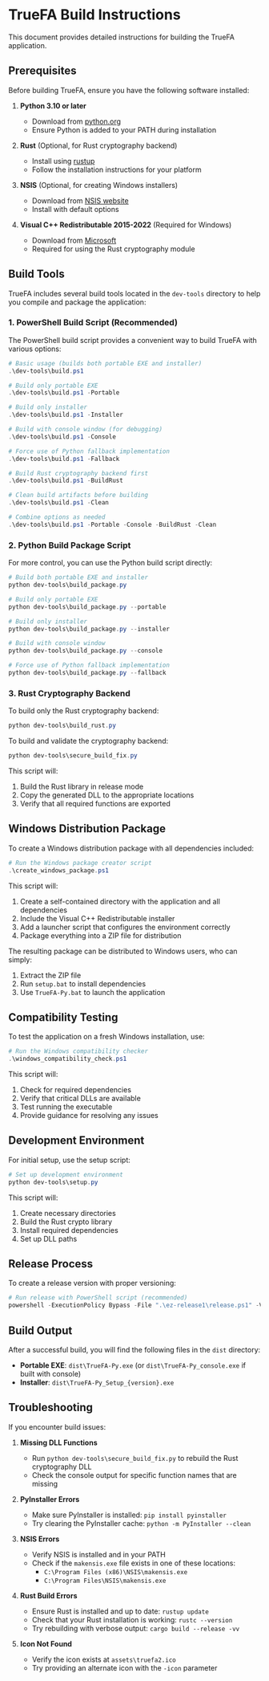 # TrueFA Build Instructions

This document provides detailed instructions for building the TrueFA application.

## Prerequisites

Before building TrueFA, ensure you have the following software installed:

1. **Python 3.10 or later**
   - Download from [python.org](https://www.python.org/downloads/)
   - Ensure Python is added to your PATH during installation

2. **Rust** (Optional, for Rust cryptography backend)
   - Install using [rustup](https://rustup.rs/)
   - Follow the installation instructions for your platform

3. **NSIS** (Optional, for creating Windows installers)
   - Download from [NSIS website](https://nsis.sourceforge.io/Download)
   - Install with default options

4. **Visual C++ Redistributable 2015-2022** (Required for Windows)
   - Download from [Microsoft](https://aka.ms/vs/17/release/vc_redist.x64.exe)
   - Required for using the Rust cryptography module

## Build Tools

TrueFA includes several build tools located in the `dev-tools` directory to help you compile and package the application:

### 1. PowerShell Build Script (Recommended)

The PowerShell build script provides a convenient way to build TrueFA with various options:

```powershell
# Basic usage (builds both portable EXE and installer)
.\dev-tools\build.ps1

# Build only portable EXE
.\dev-tools\build.ps1 -Portable

# Build only installer
.\dev-tools\build.ps1 -Installer

# Build with console window (for debugging)
.\dev-tools\build.ps1 -Console

# Force use of Python fallback implementation
.\dev-tools\build.ps1 -Fallback

# Build Rust cryptography backend first
.\dev-tools\build.ps1 -BuildRust

# Clean build artifacts before building
.\dev-tools\build.ps1 -Clean

# Combine options as needed
.\dev-tools\build.ps1 -Portable -Console -BuildRust -Clean
```

### 2. Python Build Package Script

For more control, you can use the Python build script directly:

```powershell
# Build both portable EXE and installer
python dev-tools\build_package.py

# Build only portable EXE
python dev-tools\build_package.py --portable

# Build only installer
python dev-tools\build_package.py --installer

# Build with console window
python dev-tools\build_package.py --console

# Force use of Python fallback implementation
python dev-tools\build_package.py --fallback
```

### 3. Rust Cryptography Backend

To build only the Rust cryptography backend:

```powershell
python dev-tools\build_rust.py
```

To build and validate the cryptography backend:

```powershell
python dev-tools\secure_build_fix.py
```

This script will:
1. Build the Rust library in release mode
2. Copy the generated DLL to the appropriate locations
3. Verify that all required functions are exported

## Windows Distribution Package

To create a Windows distribution package with all dependencies included:

```powershell
# Run the Windows package creator script
.\create_windows_package.ps1
```

This script will:
1. Create a self-contained directory with the application and all dependencies
2. Include the Visual C++ Redistributable installer
3. Add a launcher script that configures the environment correctly
4. Package everything into a ZIP file for distribution

The resulting package can be distributed to Windows users, who can simply:
1. Extract the ZIP file
2. Run `setup.bat` to install dependencies
3. Use `TrueFA-Py.bat` to launch the application

## Compatibility Testing

To test the application on a fresh Windows installation, use:

```powershell
# Run the Windows compatibility checker
.\windows_compatibility_check.ps1
```

This script will:
1. Check for required dependencies
2. Verify that critical DLLs are available
3. Test running the executable
4. Provide guidance for resolving any issues

## Development Environment

For initial setup, use the setup script:

```powershell
# Set up development environment
python dev-tools\setup.py
```

This script will:
1. Create necessary directories
2. Build the Rust crypto library
3. Install required dependencies
4. Set up DLL paths

## Release Process

To create a release version with proper versioning:

```powershell
# Run release with PowerShell script (recommended)
powershell -ExecutionPolicy Bypass -File ".\ez-release1\release.ps1" -VersionType [major|minor|patch|none]
```

## Build Output

After a successful build, you will find the following files in the `dist` directory:

- **Portable EXE**: `dist\TrueFA-Py.exe` (or `dist\TrueFA-Py_console.exe` if built with console)
- **Installer**: `dist\TrueFA-Py_Setup_{version}.exe`

## Troubleshooting

If you encounter build issues:

1. **Missing DLL Functions**
   - Run `python dev-tools\secure_build_fix.py` to rebuild the Rust cryptography DLL
   - Check the console output for specific function names that are missing

2. **PyInstaller Errors**
   - Make sure PyInstaller is installed: `pip install pyinstaller`
   - Try clearing the PyInstaller cache: `python -m PyInstaller --clean`

3. **NSIS Errors**
   - Verify NSIS is installed and in your PATH
   - Check if the `makensis.exe` file exists in one of these locations:
     - `C:\Program Files (x86)\NSIS\makensis.exe`
     - `C:\Program Files\NSIS\makensis.exe`

4. **Rust Build Errors**
   - Ensure Rust is installed and up to date: `rustup update`
   - Check that your Rust installation is working: `rustc --version`
   - Try rebuilding with verbose output: `cargo build --release -vv`

5. **Icon Not Found**
   - Verify the icon exists at `assets\truefa2.ico`
   - Try providing an alternate icon with the `-icon` parameter 